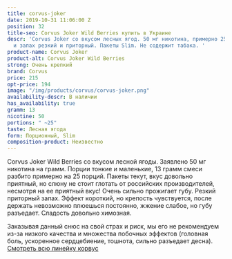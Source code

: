 ```yaml
---
title: corvus-joker
date: 2019-10-31 11:06:00 Z
position: 32
title-seo: Corvus Joker Wild Berries купить в Украине
descr: 'Corvus Joker со вкусом лесных ягод. 50 мг никотина, примерно 25 порций, вкус
  и запах резкий и приторный. Пакеты Slim. Не содержит табака. '
product-name: Corvus Joker
product-alt: Corvus Joker Wild Berries
strong: Очень крепкий
brand: Corvus
price: 215
opt-price: 194
image: "/img/products/corvus/corvus-joker.png"
availability-descr: В наличии
has_availability: true
gramm: 13
nicotine: 50
portions: " ~25"
taste: Лесная ягода
form: Порционный, Slim
composition-product: Неизвестно
---
```


Corvus Joker Wild Berries со вкусом лесной ягоды. Заявлено 50 мг никотина на грамм. Порции тонкие и маленькие, 13 грамм смеси разбито примерно на 25 порций. 
Пакеты текут, вкус довольно приятный, но слюну не стоит глотать от российских производителей, несмотря на ее приятный вкус!
Очень сильно прожигает губу. Резкий приторный запах. Эффект короткий, но крепость чувствуется, после держать невозможно плюешься постоянно, жжение слабое, но губу разъедает. Сладость довольно химозная. 

Заказывая данный снюс на свой страх и риск, мы его не рекомендуем из-за низкого качества и множества побочных эффектов (головная боль, ускоренное сердцебиение, тошнота, сильно разъедает десна).
[Смотреть всю линейку корвус](/corvus)
